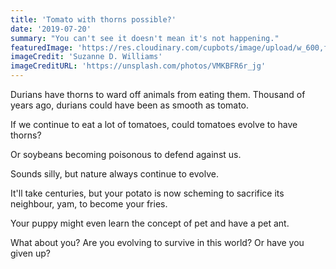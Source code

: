```yaml
---
title: 'Tomato with thorns possible?'
date: '2019-07-20'
summary: "You can't see it doesn't mean it's not happening."
featuredImage: 'https://res.cloudinary.com/cupbots/image/upload/w_600,f_auto/v1656946518/butterfly-cocoon.jpg'
imageCredit: 'Suzanne D. Williams'
imageCreditURL: 'https://unsplash.com/photos/VMKBFR6r_jg'
---
```


Durians have thorns to ward off animals from eating them. Thousand of years ago, durians could have been as smooth as tomato.

If we continue to eat a lot of tomatoes, could tomatoes evolve to have thorns?

Or soybeans becoming poisonous to defend against us.

Sounds silly, but nature always continue to evolve.

It'll take centuries, but your potato is now scheming to sacrifice its neighbour, yam, to become your fries.

Your puppy might even learn the concept of pet and have a pet ant.

What about you? Are you evolving to survive in this world? Or have you given up?
